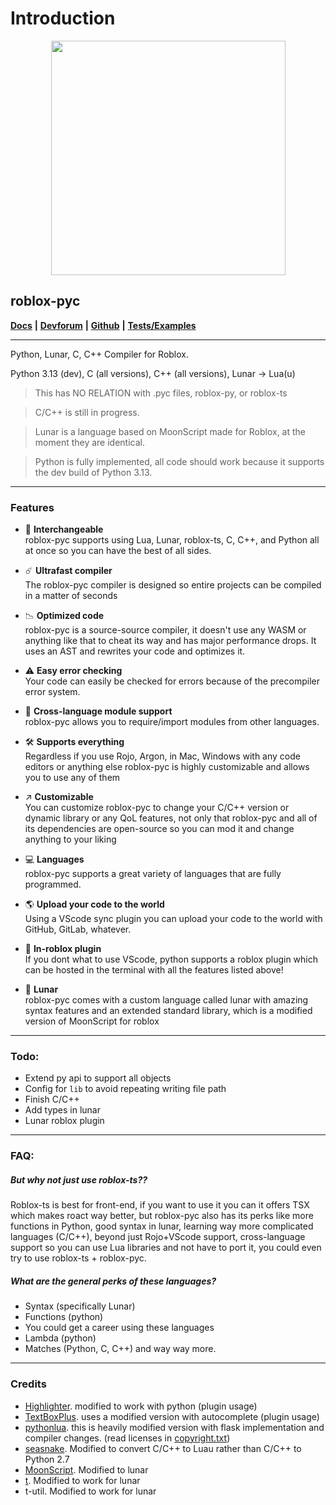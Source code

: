 # Introduction

<div align="center">

<figure><img src=".gitbook/assets/Screenshot 2023-07-10 at 12.06.03 AM.png" alt="" width="375"><figcaption></figcaption></figure>

</div>

## roblox-pyc

[**Docs**](https://robloxpyc.gitbook.io/roblox-pyc) **|** [**Devforum**](https://devforum.roblox.com/t/roblox-py-python-luau/2457105?u=dev98799) **|** [**Github**](https://github.com/AsynchronousAI/roblox.pyc) **|** [**Tests/Examples**](https://github.com/AsynchronousAI/roblox.py/tree/main/test)

***

Python, Lunar, C, C++ Compiler for Roblox.

Python 3.13 (dev), C (all versions), C++ (all versions), Lunar -> Lua(u)

> This has NO RELATION with .pyc files, roblox-py, or roblox-ts

> C/C++ is still in progress.

> Lunar is a language based on MoonScript made for Roblox, at the moment they are identical.

> Python is fully implemented, all code should work because it supports the dev build of Python 3.13.

***
### Features
- 🔄 **Interchangeable** </br>
    roblox-pyc supports using Lua, Lunar, roblox-ts, C, C++, and Python all at once so you can have the best of all sides.
- ☄️ **Ultrafast compiler** </br>
    The roblox-pyc compiler is designed so entire projects can be compiled in a matter of seconds
  
- 📉 **Optimized code** </br>
  roblox-pyc is a source-source compiler, it doesn't use any WASM or anything like that to cheat its way and has major performance drops. It uses an AST and rewrites your code and optimizes it. 

- ⚠️ **Easy error checking** </br>
  Your code can easily be checked for errors because of the precompiler error system.
- 🧩 **Cross-language module support** </br>
  roblox-pyc allows you to require/import modules from other languages.
- 🛠️ **Supports everything** </br>
  Regardless if you use Rojo, Argon, in Mac, Windows with any code editors or anything else roblox-pyc is highly customizable and allows you to use any of them
- ↗️ **Customizable** </br>
  You can customize roblox-pyc to change your C/C++ version or dynamic library or any QoL features, not only that roblox-pyc and all of its dependencies are open-source so you can mod it and change anything to your liking
- 💻 **Languages** </br>
  roblox-pyc supports a great variety of languages that are fully programmed.
- 🌎 **Upload your code to the world** </br>
  Using a VScode sync plugin you can upload your code to the world with GitHub, GitLab, whatever.
- 📲  **In-roblox plugin** </br>
  If you dont what to use VScode, python supports a roblox plugin which can be hosted in the terminal with all the features listed above!
- 🌙 **Lunar** </br>
  roblox-pyc comes with a custom language called lunar with amazing syntax features and an extended standard library, which is a modified version of MoonScript for roblox

  
***
### Todo:
- Extend py api to support all objects
- Config for ``lib`` to avoid repeating writing file path
- Finish C/C++
- Add types in lunar
- Lunar roblox plugin
***
### FAQ:
##### But why not just use roblox-ts??
  Roblox-ts is best for front-end, if you want to use it you can it offers TSX which makes roact way better, but roblox-pyc also has its perks like more functions in Python, good syntax in lunar, learning way more complicated languages (C/C++), beyond just Rojo+VScode support, cross-language support so you can use Lua libraries and not have to port it, you could even try to use roblox-ts + roblox-pyc.
##### What are the general perks of these languages?
- Syntax (specifically Lunar)
- Functions (python)
- You could get a career using these languages
- Lambda (python)
- Matches (Python, C, C++)
  and way way more.
***
### Credits

* [Highlighter](https://github.com/boatbomber/Highlighter). modified to work with python (plugin usage)
* [TextBoxPlus](https://github.com/boatbomber/TextBoxPlus). uses a modified version with autocomplete (plugin usage)
* [pythonlua](https://github.com/dmitrii-eremin/python-lua). this is heavily modified version with flask implementation and compiler changes. (read licenses in [copyright.txt](COPYRIGHTS.txt))
* [seasnake](https://github.com/pybee/seasnake). Modified to convert C/C++ to Luau rather than C/C++ to Python 2.7
* [MoonScript](https://github.com/leafo/moonscript). Modified to lunar
* [t](https://github.com/osyrisrblx/t). Modified to work for lunar
* t-util. Modified to work for lunar
